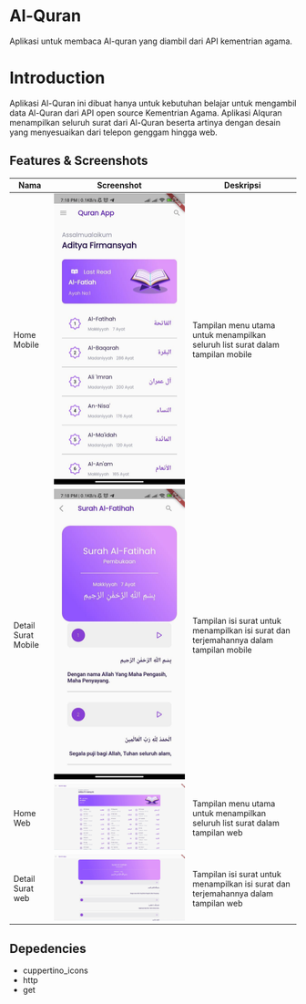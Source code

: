 # Al-Quran
Aplikasi untuk membaca Al-quran yang diambil dari API kementrian agama.

# Introduction
Aplikasi Al-Quran ini dibuat hanya untuk kebutuhan belajar untuk mengambil data Al-Quran dari API open source Kementrian Agama. Aplikasi Alquran menampilkan seluruh surat dari Al-Quran beserta artinya dengan desain yang menyesuaikan dari telepon genggam hingga web.
## Features & Screenshots
|Nama            |Screenshot       |Deskripsi
|-------------------|------------------|-------------------------------------------------|
|Home Mobile        |![](https://github.com/Adityazxc/al-quran/blob/main/images/home_page.jpg)|Tampilan menu utama untuk menampilkan seluruh list surat dalam tampilan mobile 
|Detail Surat Mobile|![](https://github.com/Adityazxc/al-quran/blob/main/images/detail.jpg)|Tampilan isi surat untuk menampilkan isi surat dan terjemahannya dalam tampilan mobile
|Home Web           |![](https://github.com/Adityazxc/al-quran/blob/main/images/list_surah_web.jpg)|Tampilan menu utama untuk menampilkan seluruh list surat dalam tampilan web 
|Detail Surat web   |![](https://github.com/Adityazxc/al-quran/blob/main/images/detail_surah_web.jpg)|Tampilan isi surat untuk menampilkan isi surat dan terjemahannya dalam tampilan web


## Depedencies
- cuppertino_icons
- http
- get
